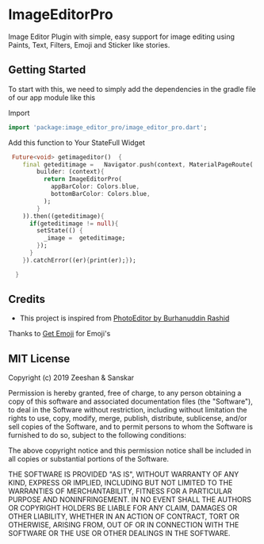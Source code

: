 # ImageEditorPro

Image Editor Plugin with simple, easy support for image editing using Paints, Text, Filters, Emoji and Sticker like stories.

## Getting Started

To start with this, we need to simply add the dependencies in the gradle file of our app module like this

Import

```dart
import 'package:image_editor_pro/image_editor_pro.dart';
```

Add this function to Your StateFull Widget 

```dart
 Future<void> getimageditor()  {
    final geteditimage =   Navigator.push(context, MaterialPageRoute(
        builder: (context){
          return ImageEditorPro(
            appBarColor: Colors.blue,
            bottomBarColor: Colors.blue,
          );
        }
    )).then((geteditimage){
      if(geteditimage != null){
        setState(() {
          _image =  geteditimage;
        });
      }
    }).catchError((er){print(er);});

  }
```

## Credits
- This project is inspired from [PhotoEditor by Burhanuddin Rashid](https://github.com/burhanrashid52/PhotoEditor)

Thanks to [Get Emoji](https://getemoji.com/) for Emoji's

## MIT License

Copyright (c) 2019 Zeeshan & Sanskar 

Permission is hereby granted, free of charge, to any person obtaining a copy
of this software and associated documentation files (the "Software"), to deal
in the Software without restriction, including without limitation the rights
to use, copy, modify, merge, publish, distribute, sublicense, and/or sell
copies of the Software, and to permit persons to whom the Software is
furnished to do so, subject to the following conditions:

The above copyright notice and this permission notice shall be included in all
copies or substantial portions of the Software.

THE SOFTWARE IS PROVIDED "AS IS", WITHOUT WARRANTY OF ANY KIND, EXPRESS OR
IMPLIED, INCLUDING BUT NOT LIMITED TO THE WARRANTIES OF MERCHANTABILITY,
FITNESS FOR A PARTICULAR PURPOSE AND NONINFRINGEMENT. IN NO EVENT SHALL THE
AUTHORS OR COPYRIGHT HOLDERS BE LIABLE FOR ANY CLAIM, DAMAGES OR OTHER
LIABILITY, WHETHER IN AN ACTION OF CONTRACT, TORT OR OTHERWISE, ARISING FROM,
OUT OF OR IN CONNECTION WITH THE SOFTWARE OR THE USE OR OTHER DEALINGS IN THE
SOFTWARE.
